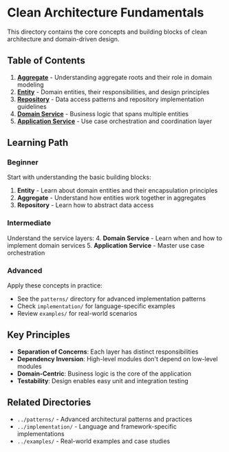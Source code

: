 # Clean Architecture Fundamentals

This directory contains the core concepts and building blocks of clean architecture and domain-driven design.

## Table of Contents

1. [**Aggregate**](001-aggregate.md) - Understanding aggregate roots and their role in domain modeling
2. [**Entity**](002-entity.md) - Domain entities, their responsibilities, and design principles  
3. [**Repository**](003-repository.md) - Data access patterns and repository implementation guidelines
4. [**Domain Service**](004-domain-service.md) - Business logic that spans multiple entities
5. [**Application Service**](005-application-service.md) - Use case orchestration and coordination layer

## Learning Path

### Beginner
Start with understanding the basic building blocks:
1. **Entity** - Learn about domain entities and their encapsulation principles
2. **Aggregate** - Understand how entities work together in aggregates
3. **Repository** - Learn how to abstract data access

### Intermediate  
Understand the service layers:
4. **Domain Service** - Learn when and how to implement domain services
5. **Application Service** - Master use case orchestration

### Advanced
Apply these concepts in practice:
- See the `patterns/` directory for advanced implementation patterns
- Check `implementation/` for language-specific examples
- Review `examples/` for real-world scenarios

## Key Principles

- **Separation of Concerns**: Each layer has distinct responsibilities
- **Dependency Inversion**: High-level modules don't depend on low-level modules
- **Domain-Centric**: Business logic is the core of the application
- **Testability**: Design enables easy unit and integration testing

## Related Directories

- `../patterns/` - Advanced architectural patterns and practices
- `../implementation/` - Language and framework-specific implementations  
- `../examples/` - Real-world examples and case studies
